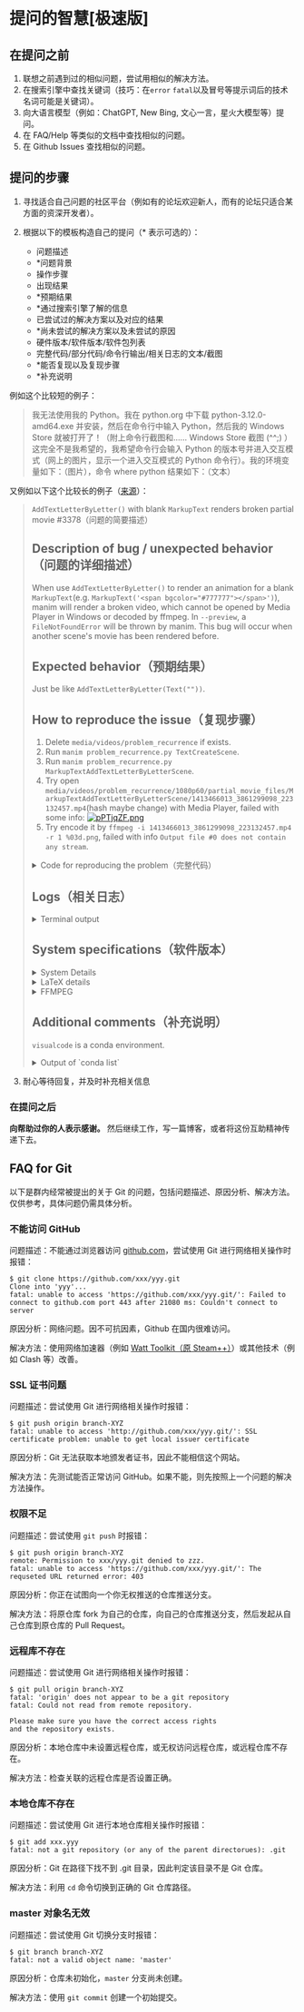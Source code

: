 # 提问的智慧[极速版]

## 在提问之前

1. 联想之前遇到过的相似问题，尝试用相似的解决方法。
1. 在搜索引擎中查找关键词（技巧：在`error` `fatal`以及冒号等提示词后的技术名词可能是关键词）。
1. 向大语言模型（例如：ChatGPT, New Bing, 文心一言，星火大模型等）提问。
1. 在 FAQ/Help 等类似的文档中查找相似的问题。
1. 在 Github Issues 查找相似的问题。

## 提问的步骤

1. 寻找适合自己问题的社区平台（例如有的论坛欢迎新人，而有的论坛只适合某方面的资深开发者）。

2. 根据以下的模板构造自己的提问（\* 表示可选的）：
    - 问题描述
    - \*问题背景
    - 操作步骤
    - 出现结果
    - \*预期结果
    - \*通过搜索引擎了解的信息
    - 已尝试过的解决方案以及对应的结果
    - \*尚未尝试的解决方案以及未尝试的原因
    - 硬件版本/软件版本/软件包列表
    - 完整代码/部分代码/命令行输出/相关日志的文本/截图
    - \*能否复现以及复现步骤
    - \*补充说明

例如这个比较短的例子：

> 我无法使用我的 Python。我在 python.org 中下载 python-3.12.0-amd64.exe 并安装，然后在命令行中输入 Python，然后我的 Windows Store 就被打开了！（附上命令行截图和…… Windows Store 截图 (^^;) ）这完全不是我希望的，我希望命令行会输入 Python 的版本号并进入交互模式（网上的图片，显示一个进入交互模式的 Python 命令行）。我的环境变量如下：（图片），命令 where python 结果如下：（文本）

又例如以下这个比较长的例子（[来源](https://github.com/ManimCommunity/manim/issues/3378)）：

> `AddTextLetterByLetter()` with blank `MarkupText` renders broken partial movie #3378（问题的简要描述）
> 
> ## Description of bug / unexpected behavior（问题的详细描述）
> When use `AddTextLetterByLetter()` to render an animation for a blank `MarkupText`(e.g. `MarkupText('<span bgcolor="#777777"></span>')`), manim will render a broken video, which cannot be opened by Media Player in Windows or decoded by ffmpeg. In `--preview`, a `FileNotFoundError` will be thrown by manim. This bug will occur when another scene's movie has been rendered before.
> 
> ## Expected behavior（预期结果）
> Just be like `AddTextLetterByLetter(Text(""))`.
> 
> ## How to reproduce the issue（复现步骤）
> 1. Delete `media/videos/problem_recurrence` if exists.
> 2. Run `manim problem_recurrence.py TextCreateScene`.
> 3. Run `manim problem_recurrence.py MarkupTextAddTextLetterByLetterScene`.
> 4. Try open `media/videos/problem_recurrence/1080p60/partial_movie_files/MarkupTextAddTextLetterByLetterScene/1413466013_3861299098_223132457.mp4`(hash maybe change) with Media Player, failed with some info: [![pPTjqZF.png](https://z1.ax1x.com/2023/09/24/pPTjqZF.png)](https://imgse.com/i/pPTjqZF)
> 5. Try encode it by `ffmpeg -i 1413466013_3861299098_223132457.mp4 -r 1 %03d.png`, failed with info `Output file #0 does not contain any stream`.
> <details><summary>Code for reproducing the problem（完整代码）</summary>
> （过长，省略）
> </details>
> 
> 
> ## Logs（相关日志）
> 
> <details><summary>Terminal output</summary>
> （过长，省略）
> </details>
> 
> 
> ## System specifications（软件版本）
> 
> <details><summary>System Details</summary>
> 
> - OS: Windows 10 22H2 19045.3448
> - RAM: 16.0 GB
> - Python version: Python 3.8.18
> - Installed modules (provide output from `pip list`):
> （过长，省略）
> </details>
> 
> <details><summary>LaTeX details</summary>
> 
> + LaTeX distribution: Version 3.141592653 (TeX Live 2022)
> + Installed LaTeX packages: default, see
> [Installed LaTeX packages.txt](https://github.com/ManimCommunity/manim/files/12708286/Installed.LaTeX.packages.txt)
> 
> </details>
> 
> <details><summary>FFMPEG</summary>
> 
> Output of `ffmpeg -version`:
> （过长，省略）
> </details>
> 
> ## Additional comments（补充说明）
> `visualcode` is a conda environment.
> <details><summary>Output of `conda list`</summary>
> （过长，省略）
> </details>

3. 耐心等待回复，并及时补充相关信息

### 在提问之后

**向帮助过你的人表示感谢。** 然后继续工作，写一篇博客，或者将这份互助精神传递下去。

## FAQ for Git

以下是群内经常被提出的关于 Git 的问题，包括问题描述、原因分析、解决方法。仅供参考，具体问题仍需具体分析。

### 不能访问 GitHub

问题描述：不能通过浏览器访问 [github.com](github.com)，尝试使用 Git 进行网络相关操作时报错：
```
$ git clone https://github.com/xxx/yyy.git
Clone into 'yyy'...
fatal: unable to access 'https://github.com/xxx/yyy.git/': Failed to connect to github.com port 443 after 21080 ms: Couldn't connect to server
```

原因分析：网络问题。因不可抗因素，Github 在国内很难访问。

解决方法：使用网络加速器（例如 [Watt Toolkit（原 Steam++）](https://steampp.net/)）或其他技术（例如 Clash 等）改善。

### SSL 证书问题

问题描述：尝试使用 Git 进行网络相关操作时报错：
```
$ git push origin branch-XYZ
fatal: unable to access 'http://github.com/xxx/yyy.git/': SSL certificate problem: unable to get local issuer certificate
```

原因分析：Git 无法获取本地颁发者证书，因此不能相信这个网站。

解决方法：先测试能否正常访问 GitHub。如果不能，则先按照上一个问题的解决方法操作。

### 权限不足

问题描述：尝试使用 `git push` 时报错：
```
$ git push origin branch-XYZ
remote: Permission to xxx/yyy.git denied to zzz.
fatal: unable to access 'https://github.com/xxx/yyy.git/': The requseted URL returned error: 403
```

原因分析：你正在试图向一个你无权推送的仓库推送分支。

解决方法：将原仓库 fork 为自己的仓库，向自己的仓库推送分支，然后发起从自己仓库到原仓库的 Pull Request。

### 远程库不存在

问题描述：尝试使用 Git 进行网络相关操作时报错：
```
$ git pull origin branch-XYZ
fatal: 'origin' does not appear to be a git repository
fatal: Could not read from remote repository.

Please make sure you have the correct access rights
and the repository exists.
```

原因分析：本地仓库中未设置远程仓库，或无权访问远程仓库，或远程仓库不存在。

解决方法：检查关联的远程仓库是否设置正确。

### 本地仓库不存在

问题描述：尝试使用 Git 进行本地仓库相关操作时报错：
```
$ git add xxx.yyy
fatal: not a git repository (or any of the parent directorues): .git
```

原因分析：Git 在路径下找不到 .git 目录，因此判定该目录不是 Git 仓库。

解决方法：利用 `cd` 命令切换到正确的 Git 仓库路径。

### master 对象名无效

问题描述：尝试使用 Git 切换分支时报错：
```
$ git branch branch-XYZ
fatal: not a valid object name: 'master'
```

原因分析：仓库未初始化，`master` 分支尚未创建。

解决方法：使用 `git commit` 创建一个初始提交。

